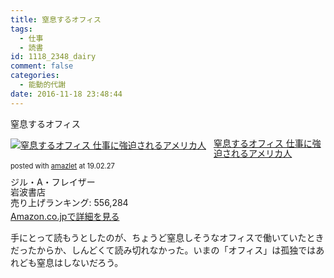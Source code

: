 ```yaml
---
title: 窒息するオフィス
tags:
  - 仕事
  - 読書
id: 1118_2348_dairy
comment: false
categories:
  - 能動的代謝
date: 2016-11-18 23:48:44
---
```


窒息するオフィス

<div class="amazlet-box" style="margin-bottom:0px;"><div class="amazlet-image" style="float:left;margin:0px 12px 1px 0px;"><a href="https://www.amazon.co.jp/exec/obidos/ASIN/4000238175/ujina-22/ref=nosim/" name="amazletlink" target="_blank"><img src="https://images-fe.ssl-images-amazon.com/images/I/41PXJ44T46L._SL160_.jpg" alt="窒息するオフィス 仕事に強迫されるアメリカ人" style="border: none;" /></a></div><div class="amazlet-info" style="line-height:120%; margin-bottom: 10px"><div class="amazlet-name" style="margin-bottom:10px;line-height:120%"><a href="https://www.amazon.co.jp/exec/obidos/ASIN/4000238175/ujina-22/ref=nosim/" name="amazletlink" target="_blank">窒息するオフィス 仕事に強迫されるアメリカ人</a><div class="amazlet-powered-date" style="font-size:80%;margin-top:5px;line-height:120%">posted with <a href="https://www.amazlet.com/" title="amazlet" target="_blank">amazlet</a> at 19.02.27</div></div><div class="amazlet-detail">ジル・A・フレイザー <br />岩波書店 <br />売り上げランキング: 556,284<br /></div><div class="amazlet-sub-info" style="float: left;"><div class="amazlet-link" style="margin-top: 5px"><a href="https://www.amazon.co.jp/exec/obidos/ASIN/4000238175/ujina-22/ref=nosim/" name="amazletlink" target="_blank">Amazon.co.jpで詳細を見る</a></div></div></div><div class="amazlet-footer" style="clear: left"></div></div>



手にとって読もうとしたのが、ちょうど窒息しそうなオフィスで働いていたときだったからか、しんどくて読み切れなかった。いまの「オフィス」は孤独ではあれども窒息はしないだろう。